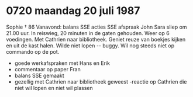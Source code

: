# 0720 maandag 20 juli 1987
Sophie † 86
Vanavond:
balans SSE
acties SSE
afspraak John
Sara sliep om 21.00 uur. In reiswieg, 20 minuten in de gaten gehouden. Weer op 6 voedingen. Met 
Cathrien naar bibliotheek. Geniet reuze van boekjes kijken en uit de kast halen. Wilde niet lopen --  buggy. Wil nog steeds niet op commando op de pot.
  + goede werkafspraken met Hans en Erik
  + commentaar op paper Fran
  + balans SSE gemaakt
  + gezellig met Cathrien naar bibliotheek geweest
  -reactie op Cathrien die niet wil lopen en niet wil plassen 